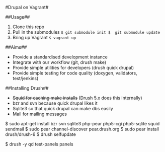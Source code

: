 #Drupal on Vagrant#

##Usage##

1.   Clone this repo
1.   Pull in the submodules
    `$ git submodule init
$  git submodule update`
1.   Bring up Vagrant
    `$ vagrant up`


##Aims##

* Provide a standardised development instance
* Integrate with our workflow (git, drush make)
* Provide simple utilities for developers (drush quick drupal)
* Provide simple testing for code quality (doxygen, validators, test/jenkins)


##Installing Drush##

* ~~Squid for caching make installs~~ (Drush 5.x does this internally)
* bzr and svn because quick drupal likes it
* Sqlite3 so that quick drupal can make dbs easily
* Mail for mailing messages

$ sudo apt-get install bzr svn sqlite3 php-pear php5-cgi php5-sqlite squid sendmail
$ sudo pear channel-discover pear.drush.org
$ sudo pear install drush/drush-6
$ drush selfupdate

$ drush  -y qd test-panels panels